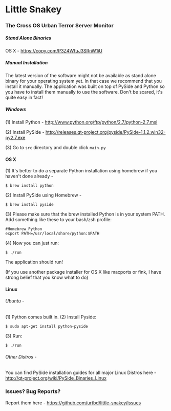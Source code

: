 # Little Snakey

### The Cross OS Urban Terror Server Monitor

##### Stand Alone Binaries

OS X - <a href="https://copy.com/P3Z4WfuJ3SRnW1iU">https://copy.com/P3Z4WfuJ3SRnW1iU</a>


##### Manual Installation

The latest version of the software might not be available as stand alone binary for your operating system yet. In that case we recommend that you install it manually. The application was built on top of PySide and Python so you have to install them manually to use the software. Don't be scared, it's quite easy in fact!


##### Windows 

(1) Install Python - <a href="http://www.python.org/ftp/python/2.7/python-2.7.msi">http://www.python.org/ftp/python/2.7/python-2.7.msi</a>

(2) Install PySide - <a href="http://releases.qt-project.org/pyside/PySide-1.1.2.win32-py2.7.exe">http://releases.qt-project.org/pyside/PySide-1.1.2.win32-py2.7.exe</a> 

(3) Go to `src` directory and double click `main.py`


#### OS X

(1) It's better to do a separate Python installation using homebrew if you haven't done already - 

    $ brew install python
    
(2) Install PySide using Homebrew -

    $ brew install pyside
    
(3) Please make sure that the brew installed Python is in your system PATH. Add something like these to your bash/zsh profile: 
      
    #Homebrew Python
    export PATH=/usr/local/share/python:$PATH
    
(4) Now you can just run: 

    $ ./run
    
The application should run!

(If you use another package installer for OS X like macports or fink, I have strong belief that you know what to do)


#### Linux 

###### Ubuntu - 

(1) Python comes built in. 
(2) Install Pyside:
    
    $ sudo apt-get install python-pyside
(3) Run:
   
    $ ./run
    
    
###### Other Distros - 

You can find PySide installation guides for all major Linux Distros here - <a href="http://qt-project.org/wiki/PySide_Binaries_Linux">http://qt-project.org/wiki/PySide_Binaries_Linux</a>
    
    
### Issues? Bug Reports? 

Report them here - <a href="https://github.com/urtbd/little-snakey/issues">https://github.com/urtbd/little-snakey/issues</a> 

